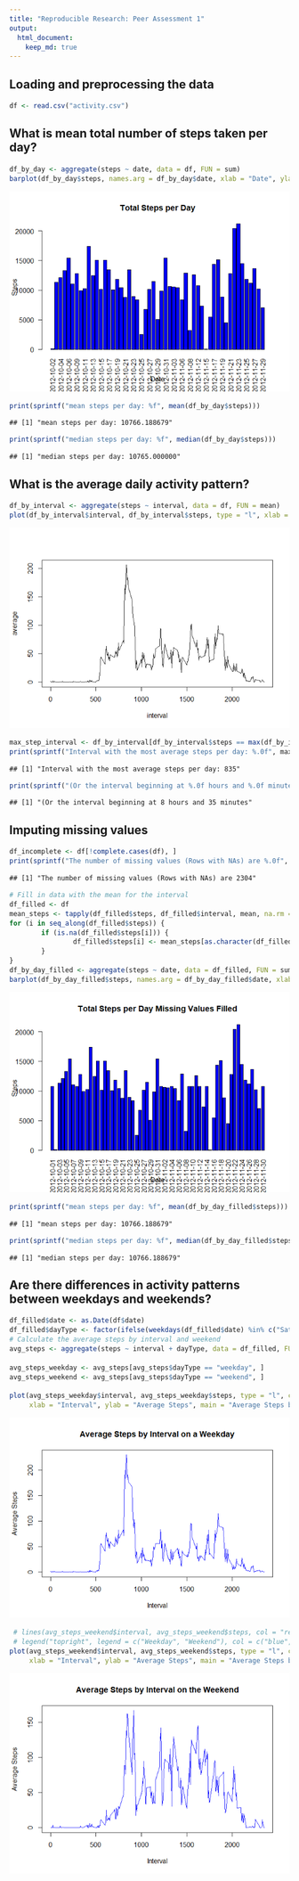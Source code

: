 ```yaml
---
title: "Reproducible Research: Peer Assessment 1"
output: 
  html_document:
    keep_md: true
---
```



## Loading and preprocessing the data

``` r
df <- read.csv("activity.csv")
```

## What is mean total number of steps taken per day?

``` r
df_by_day <- aggregate(steps ~ date, data = df, FUN = sum)
barplot(df_by_day$steps, names.arg = df_by_day$date, xlab = "Date", ylab = "Steps", main = "Total Steps per Day", col = "blue", las = 2)
```

![](PA1_template_files/figure-html/research_data-1.png)<!-- -->

``` r
print(sprintf("mean steps per day: %f", mean(df_by_day$steps)))
```

```
## [1] "mean steps per day: 10766.188679"
```

``` r
print(sprintf("median steps per day: %f", median(df_by_day$steps)))
```

```
## [1] "median steps per day: 10765.000000"
```


## What is the average daily activity pattern?


``` r
df_by_interval <- aggregate(steps ~ interval, data = df, FUN = mean)
plot(df_by_interval$interval, df_by_interval$steps, type = "l", xlab = "interval", ylab = "average")
```

![](PA1_template_files/figure-html/unnamed-chunk-1-1.png)<!-- -->

``` r
max_step_interval <- df_by_interval[df_by_interval$steps == max(df_by_interval$steps), ]$interval
print(sprintf("Interval with the most average steps per day: %.0f", max_step_interval))
```

```
## [1] "Interval with the most average steps per day: 835"
```

``` r
print(sprintf("(Or the interval beginning at %.0f hours and %.0f minutes", max_step_interval / 100, max_step_interval %% 100))
```

```
## [1] "(Or the interval beginning at 8 hours and 35 minutes"
```



## Imputing missing values


``` r
df_incomplete <- df[!complete.cases(df), ]
print(sprintf("The number of missing values (Rows with NAs) are %.0f", dim(df_incomplete)[1]))
```

```
## [1] "The number of missing values (Rows with NAs) are 2304"
```

``` r
# Fill in data with the mean for the interval
df_filled <- df
mean_steps <- tapply(df_filled$steps, df_filled$interval, mean, na.rm = TRUE)
for (i in seq_along(df_filled$steps)) {
        if (is.na(df_filled$steps[i])) {
                df_filled$steps[i] <- mean_steps[as.character(df_filled$interval[i])]
        }
}
df_by_day_filled <- aggregate(steps ~ date, data = df_filled, FUN = sum)
barplot(df_by_day_filled$steps, names.arg = df_by_day_filled$date, xlab = "Date", ylab = "Steps", main = "Total Steps per Day Missing Values Filled", col = "blue", las = 2)
```

![](PA1_template_files/figure-html/unnamed-chunk-2-1.png)<!-- -->

``` r
print(sprintf("mean steps per day: %f", mean(df_by_day_filled$steps)))
```

```
## [1] "mean steps per day: 10766.188679"
```

``` r
print(sprintf("median steps per day: %f", median(df_by_day_filled$steps)))
```

```
## [1] "median steps per day: 10766.188679"
```


## Are there differences in activity patterns between weekdays and weekends?


``` r
df_filled$date <- as.Date(df$date)
df_filled$dayType <- factor(ifelse(weekdays(df_filled$date) %in% c("Saturday", "Sunday"), "weekend", "weekday"))
# Calculate the average steps by interval and weekend
avg_steps <- aggregate(steps ~ interval + dayType, data = df_filled, FUN = mean)

avg_steps_weekday <- avg_steps[avg_steps$dayType == "weekday", ]
avg_steps_weekend <- avg_steps[avg_steps$dayType == "weekend", ]

plot(avg_steps_weekday$interval, avg_steps_weekday$steps, type = "l", col = "blue",
     xlab = "Interval", ylab = "Average Steps", main = "Average Steps by Interval on a Weekday")
```

![](PA1_template_files/figure-html/unnamed-chunk-3-1.png)<!-- -->

``` r
 # lines(avg_steps_weekend$interval, avg_steps_weekend$steps, col = "red")
 # legend("topright", legend = c("Weekday", "Weekend"), col = c("blue", "red"), lty = 1)
plot(avg_steps_weekend$interval, avg_steps_weekend$steps, type = "l", col = "blue",
     xlab = "Interval", ylab = "Average Steps", main = "Average Steps by Interval on the Weekend")
```

![](PA1_template_files/figure-html/unnamed-chunk-3-2.png)<!-- -->

